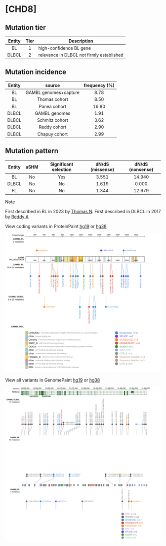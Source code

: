 # [CHD8]

## Mutation tier

|Entity|Tier|Description                              |
|:------:|:----:|-----------------------------------------|
|BL    |1   |high-confidence BL gene                  |
|DLBCL |2   |relevance in DLBCL not firmly established|
## Mutation incidence

|Entity|source               |frequency (%)|
|:------:|:---------------------:|:-------------:|
|BL    |GAMBL genomes+capture| 8.78        |
|BL    |Thomas cohort        | 8.50        |
|BL    |Panea cohort         |16.80        |
|DLBCL |GAMBL genomes        | 1.91        |
|DLBCL |Schmitz cohort       | 3.62        |
|DLBCL |Reddy cohort         | 2.90        |
|DLBCL |Chapuy cohort        | 2.99        |

## Mutation pattern

|Entity|aSHM|Significant selection|dN/dS (missense)|dN/dS (nonsense)|
|:------:|:----:|:---------------------:|:----------------:|:----------------:|
|BL    |No  |Yes                  |3.551           |14.940          |
|DLBCL |No  |No                   |1.619           | 0.000          |
|FL    |No  |No                   |1.344           |12.679          |


> [!NOTE]
> First described in BL in 2023 by [Thomas N](https://pubmed.ncbi.nlm.nih.gov/36201743). First described in DLBCL in 2017 by [Reddy A](https://pubmed.ncbi.nlm.nih.gov/28985567)


View coding variants in ProteinPaint [hg19](https://www.bcgsc.ca/downloads/morinlab/GAMBL/test/genes/CHD8_protein.html)  or [hg38](https://www.bcgsc.ca/downloads/morinlab/GAMBL/test/genes/CHD8_protein_hg38.html)

![image](images/proteinpaint/CHD8_NM_001170629.svg)

View all variants in GenomePaint [hg19](https://www.bcgsc.ca/downloads/morinlab/GAMBL/test/genes/CHD8.html)  or [hg38](https://www.bcgsc.ca/downloads/morinlab/GAMBL/test/genes/CHD8_hg38.html)

![image](images/proteinpaint/CHD8.svg)
